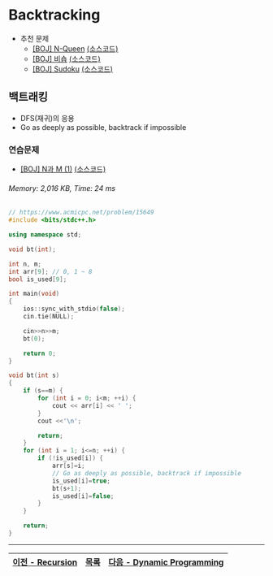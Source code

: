 # Backtracking
* 추천 문제
    * [[BOJ] N-Queen](https://www.acmicpc.net/problem/9663) [(소스코드)](./src/n_queen.cpp)
    * [[BOJ] 비숍](https://www.acmicpc.net/problem/1799) [(소스코드)](./src/210618_bishop.cpp)
    * [[BOJ] Sudoku](https://www.acmicpc.net/problem/2239) [(소스코드)](./src/210712_sudoku.cpp)

## 백트래킹
* DFS(재귀)의 응용
* Go as deeply as possible, backtrack if impossible

### 연습문제
* [[BOJ] N과 M (1)](https://www.acmicpc.net/problem/15649) [(소스코드)](./src/n_m.cpp)
###### Memory: 2,016 KB, Time: 24 ms
```c++
// https://www.acmicpc.net/problem/15649
#include <bits/stdc++.h>

using namespace std;

void bt(int);

int n, m;
int arr[9]; // 0, 1 ~ 8
bool is_used[9];

int main(void)
{
    ios::sync_with_stdio(false);
    cin.tie(NULL);

    cin>>n>>m;
    bt(0);

    return 0;
}

void bt(int s)
{
    if (s==m) {
        for (int i = 0; i<m; ++i) {
            cout << arr[i] << ' ';
        }
        cout <<'\n';

        return;
    }
    for (int i = 1; i<=n; ++i) {
        if (!is_used[i]) {
            arr[s]=i;
            // Go as deeply as possible, backtrack if impossible
            is_used[i]=true;
            bt(s+1);
            is_used[i]=false;
        }
    }

    return;
}
```

---
|[이전 - Recursion](/recursion/)|[목록](https://github.com/RyanJeong/CP#index)|[다음 - Dynamic Programming](/dp/)|
|-|-|-|